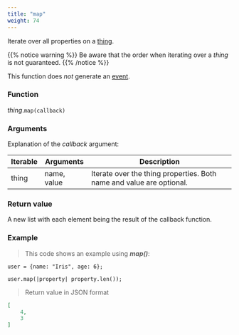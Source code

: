 ```yaml
---
title: "map"
weight: 74
---
```


Iterate over all properties on a [thing](..).

{{% notice warning %}}
Be aware that the order when iterating over a *thing* is not guaranteed.
{{% /notice %}}

This function does *not* generate an [event](../../../overview/events).

### Function

*thing*.`map(callback)`

### Arguments

Explanation of the *callback* argument:

Iterable | Arguments   | Description
-------- | ----------- | -----------
thing    | name, value | Iterate over the thing properties. Both name and value are optional.

### Return value

A new list with each element being the result of the callback function.

### Example

> This code shows an example using ***map()***:

```thingsdb,json_response
user = {name: "Iris", age: 6};

user.map(|property| property.len());
```

> Return value in JSON format

```json
[
    4,
    3
]
```
